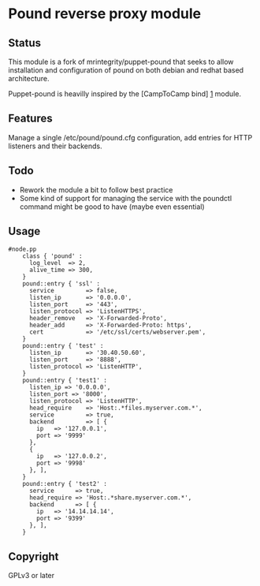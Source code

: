 Pound reverse proxy module
==========================

Status
------
This module is a fork of mrintegrity/puppet-pound that seeks to allow installation and configuration of pound on both debian and redhat based architecture.

Puppet-pound is heavilly inspired by the [CampToCamp bind] [1] module.

Features
--------
Manage a single /etc/pound/pound.cfg configuration, add entries for HTTP listeners and their backends.

Todo
----
* Rework the module a bit to follow best practice
* Some kind of support for managing the service with the poundctl command might be good to have (maybe even essential)

Usage
-----
``` puppet
#node.pp
    class { 'pound' :
      log_level  => 2,
      alive_time => 300,
    }
    pound::entry { 'ssl' :
      service         => false,
      listen_ip       => '0.0.0.0',
      listen_port     => '443',
      listen_protocol => 'ListenHTTPS',
      header_remove   => 'X-Forwarded-Proto',
      header_add      => 'X-Forwarded-Proto: https',
      cert            => '/etc/ssl/certs/webserver.pem',
    }
    pound::entry { 'test' :
      listen_ip       => '30.40.50.60',
      listen_port     => '8888',
      listen_protocol => 'ListenHTTP',
    }
    pound::entry { 'test1' :
      listen_ip => '0.0.0.0',
      listen_port => '8000',
      listen_protocol => 'ListenHTTP',
      head_require    => 'Host:.*files.myserver.com.*',
      service         => true,
      backend         => [ {
        ip   => '127.0.0.1',
        port => '9999'
      },
      {
        ip   => '127.0.0.2',
        port => '9998'
      }, ],
    }
    pound::entry { 'test2' :
      service      => true,
      head_require => 'Host:.*share.myserver.com.*',
      backend      => [ {
        ip   => '14.14.14.14',
        port => '9399'
      }, ],
    }
```
Copyright
---------
GPLv3 or later

[1]: https://github.com/camptocamp/puppet-bind        "CampToCamp Bind"
